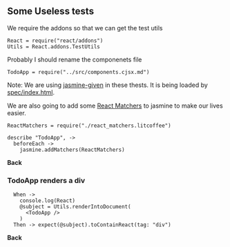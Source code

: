 ## Some Useless tests

We require the addons so that we can get the test utils

    React = require("react/addons")
    Utils = React.addons.TestUtils

Probably I should rename the componenets file

    TodoApp = require("../src/components.cjsx.md")

Note: We are using [jasmine-given](https://github.com/searls/jasmine-given)
in these thests.  It is being loaded by [spec/index.html](spec/index.html).

We are also going to add some [React Matchers](react_matchers.litcoffee)
to jasmine to make our lives easier.

    ReactMatchers = require("./react_matchers.litcoffee")

    describe "TodoApp", ->
      beforeEach ->
        jasmine.addMatchers(ReactMatchers)

**Back**

### TodoApp renders a div

      When ->
        console.log(React)
        @subject = Utils.renderIntoDocument(
          <TodoApp />
        )
      Then -> expect(@subject).toContainReact(tag: "div")

**Back**
